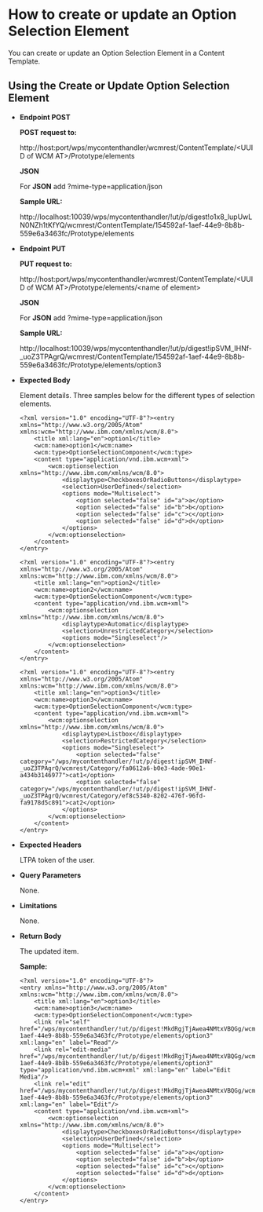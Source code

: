 # How to create or update an Option Selection Element

You can create or update an Option Selection Element in a Content Template.

## Using the Create or Update Option Selection Element

-   **Endpoint POST**

    **POST request to:**

    http://host:port/wps/mycontenthandler/wcmrest/ContentTemplate/<UUID of WCM AT\>/Prototype/elements

    **JSON**

    For **JSON** add ?mime-type=application/json

    **Sample URL:**

    http://localhost:10039/wps/mycontenthandler/!ut/p/digest!o1x8\_lupUwLN0NZh1tKfYQ/wcmrest/ContentTemplate/154592af-1aef-44e9-8b8b-559e6a3463fc/Prototype/elements


-   **Endpoint PUT**

    **PUT request to:**

    http://host:port/wps/mycontenthandler/wcmrest/ContentTemplate/<UUID of WCM AT\>/Prototype/elements/<name of element\>

    **JSON**

    For **JSON** add ?mime-type=application/json

    **Sample URL:**

    http://localhost:10039/wps/mycontenthandler/!ut/p/digest!ipSVM\_IHNf-\_uoZ3TPAgrQ/wcmrest/ContentTemplate/154592af-1aef-44e9-8b8b-559e6a3463fc/Prototype/elements/option3


-   **Expected Body**

    Element details. Three samples below for the different types of selection elements.

    ```
    <?xml version="1.0" encoding="UTF-8"?><entry xmlns="http://www.w3.org/2005/Atom" xmlns:wcm="http://www.ibm.com/xmlns/wcm/8.0">
        <title xml:lang="en">option1</title>
        <wcm:name>option1</wcm:name>
        <wcm:type>OptionSelectionComponent</wcm:type>
        <content type="application/vnd.ibm.wcm+xml">
            <wcm:optionselection xmlns="http://www.ibm.com/xmlns/wcm/8.0">
                <displaytype>CheckboxesOrRadioButtons</displaytype>
                <selection>UserDefined</selection>
                <options mode="Multiselect">
                    <option selected="false" id="a">a</option>
                    <option selected="false" id="b">b</option>
                    <option selected="false" id="c">c</option>
                    <option selected="false" id="d">d</option>
                </options>
            </wcm:optionselection>
        </content>
    </entry>
    
    ```

    ```
    <?xml version="1.0" encoding="UTF-8"?><entry xmlns="http://www.w3.org/2005/Atom" xmlns:wcm="http://www.ibm.com/xmlns/wcm/8.0">
        <title xml:lang="en">option2</title>
        <wcm:name>option2</wcm:name>
        <wcm:type>OptionSelectionComponent</wcm:type>
        <content type="application/vnd.ibm.wcm+xml">
            <wcm:optionselection xmlns="http://www.ibm.com/xmlns/wcm/8.0">
                <displaytype>Automatic</displaytype>
                <selection>UnrestrictedCategory</selection>
                <options mode="Singleselect"/>
            </wcm:optionselection>
        </content>
    </entry>
    
    ```

    ```
    <?xml version="1.0" encoding="UTF-8"?><entry xmlns="http://www.w3.org/2005/Atom" xmlns:wcm="http://www.ibm.com/xmlns/wcm/8.0">
        <title xml:lang="en">option3</title>
        <wcm:name>option3</wcm:name>
        <wcm:type>OptionSelectionComponent</wcm:type>
        <content type="application/vnd.ibm.wcm+xml">
            <wcm:optionselection xmlns="http://www.ibm.com/xmlns/wcm/8.0">
                <displaytype>Listbox</displaytype>
                <selection>RestrictedCategory</selection>
                <options mode="Singleselect">
                    <option selected="false" category="/wps/mycontenthandler/!ut/p/digest!ipSVM_IHNf-_uoZ3TPAgrQ/wcmrest/Category/fa0612a6-b0e3-4ade-90e1-a434b3146977">cat1</option>
                    <option selected="false" category="/wps/mycontenthandler/!ut/p/digest!ipSVM_IHNf-_uoZ3TPAgrQ/wcmrest/Category/ef8c5340-8202-476f-96fd-fa9178d5c891">cat2</option>
                </options>
            </wcm:optionselection>
        </content>
    </entry>
    
    ```


-   **Expected Headers**

    LTPA token of the user.


-   **Query Parameters**

    None.


-   **Limitations**

    None.


-   **Return Body**

    The updated item.

    **Sample:**

    ```
    <?xml version="1.0" encoding="UTF-8"?>
    <entry xmlns="http://www.w3.org/2005/Atom" xmlns:wcm="http://www.ibm.com/xmlns/wcm/8.0">
        <title xml:lang="en">option3</title>
        <wcm:name>option3</wcm:name>
        <wcm:type>OptionSelectionComponent</wcm:type>
        <link rel="self" href="/wps/mycontenthandler/!ut/p/digest!MkdRgjTjAwea4NMtxVBQGg/wcmrest/ContentTemplate/154592af-1aef-44e9-8b8b-559e6a3463fc/Prototype/elements/option3" xml:lang="en" label="Read"/>
        <link rel="edit-media" href="/wps/mycontenthandler/!ut/p/digest!MkdRgjTjAwea4NMtxVBQGg/wcmrest/ContentTemplate/154592af-1aef-44e9-8b8b-559e6a3463fc/Prototype/elements/option3" type="application/vnd.ibm.wcm+xml" xml:lang="en" label="Edit Media"/>
        <link rel="edit" href="/wps/mycontenthandler/!ut/p/digest!MkdRgjTjAwea4NMtxVBQGg/wcmrest/ContentTemplate/154592af-1aef-44e9-8b8b-559e6a3463fc/Prototype/elements/option3" xml:lang="en" label="Edit"/>
        <content type="application/vnd.ibm.wcm+xml">
            <wcm:optionselection xmlns="http://www.ibm.com/xmlns/wcm/8.0">
                <displaytype>CheckboxesOrRadioButtons</displaytype>
                <selection>UserDefined</selection>
                <options mode="Multiselect">
                    <option selected="false" id="a">a</option>
                    <option selected="false" id="b">b</option>
                    <option selected="false" id="c">c</option>
                    <option selected="false" id="d">d</option>
                </options>
            </wcm:optionselection>
        </content>
    </entry>
    
    ```


